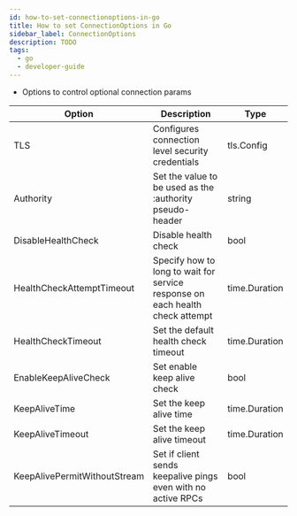 ```yaml
---
id: how-to-set-connectionoptions-in-go
title: How to set ConnectionOptions in Go
sidebar_label: ConnectionOptions
description: TODO
tags:
  - go
  - developer-guide
---
```


- Options to control optional connection params

| Option                       | Description                                                                   | Type          |
| ---------------------------- | ----------------------------------------------------------------------------- | ------------- |
| TLS                          | Configures connection level security credentials                              | tls.Config    |
| Authority                    | Set the value to be used as the :authority pseudo-header                      | string        |
| DisableHealthCheck           | Disable health check                                                          | bool          |
| HealthCheckAttemptTimeout    | Specify how to long to wait for service response on each health check attempt | time.Duration |
| HealthCheckTimeout           | Set the default health check timeout                                          | time.Duration |
| EnableKeepAliveCheck         | Set enable keep alive check                                                   | bool          |
| KeepAliveTime                | Set the keep alive time                                                       | time.Duration |
| KeepAliveTimeout             | Set the keep alive timeout                                                    | time.Duration |
| KeepAlivePermitWithoutStream | Set if client sends keepalive pings even with no active RPCs                  | bool          |

